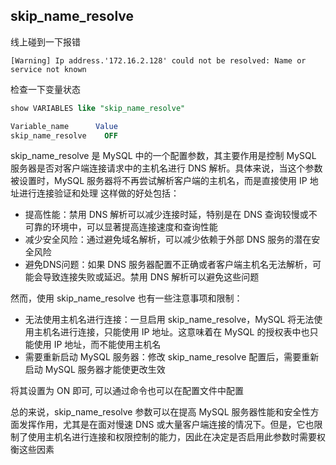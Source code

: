 ## skip_name_resolve
线上碰到一下报错
```
[Warning] Ip address.'172.16.2.128' could not be resolved: Name or service not known
````
检查一下变量状态
```sql
show VARIABLES like "skip_name_resolve"

Variable_name      Value
skip_name_resolve	 OFF
````

skip_name_resolve 是 MySQL 中的一个配置参数，其主要作用是控制 MySQL 服务器是否对客户端连接请求中的主机名进行 DNS 解析。具体来说，当这个参数被设置时，MySQL 服务器将不再尝试解析客户端的主机名，而是直接使用 IP 地址进行连接验证和处理
这样做的好处包括：

- 提高性能：禁用 DNS 解析可以减少连接时延，特别是在 DNS 查询较慢或不可靠的环境中，可以显著提高连接速度和查询性能
- 减少安全风险：通过避免域名解析，可以减少依赖于外部 DNS 服务的潜在安全风险
- 避免DNS问题：如果 DNS 服务器配置不正确或者客户端主机名无法解析，可能会导致连接失败或延迟。禁用 DNS 解析可以避免这些问题


然而，使用 skip_name_resolve 也有一些注意事项和限制：
- 无法使用主机名进行连接：一旦启用 skip_name_resolve，MySQL 将无法使用主机名进行连接，只能使用 IP 地址。这意味着在 MySQL 的授权表中也只能使用 IP 地址，而不能使用主机名
- 需要重新启动 MySQL 服务器：修改 skip_name_resolve 配置后，需要重新启动 MySQL 服务器才能使更改生效


将其设置为 ON 即可, 可以通过命令也可以在配置文件中配置

总的来说，skip_name_resolve 参数可以在提高 MySQL 服务器性能和安全性方面发挥作用，尤其是在面对慢速 DNS 或大量客户端连接的情况下。但是，它也限制了使用主机名进行连接和权限控制的能力，因此在决定是否启用此参数时需要权衡这些因素
